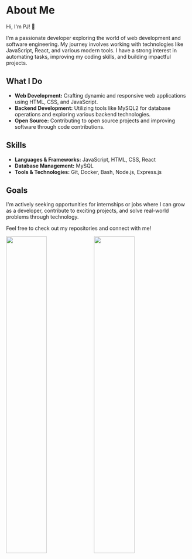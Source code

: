 # About Me

Hi, I'm PJ! 👋

I'm a passionate developer exploring the world of web development and software engineering. My journey involves working with technologies like JavaScript, React, and various modern tools. I have a strong interest in automating tasks, improving my coding skills, and building impactful projects.

## What I Do

- **Web Development:** Crafting dynamic and responsive web applications using HTML, CSS, and JavaScript.
- **Backend Development:** Utilizing tools like MySQL2 for database operations and exploring various backend technologies.
- **Open Source:** Contributing to open source projects and improving software through code contributions.

## Skills

- **Languages & Frameworks:** JavaScript, HTML, CSS, React
- **Database Management:** MySQL
- **Tools & Technologies:** Git, Docker, Bash, Node.js, Express.js

## Goals

I'm actively seeking opportunities for internships or jobs where I can grow as a developer, contribute to exciting projects, and solve real-world problems through technology.

Feel free to check out my repositories and connect with me!





<img align="left" width="47%" src="https://github-readme-stats.vercel.app/api?username=praisejahuzoma&show_icons=true&theme=radical"/>

<img align="left" width="47%" src="https://github-readme-stats.vercel.app/api/top-langs/?username=praisejahuzoma&layout=compact"/>



